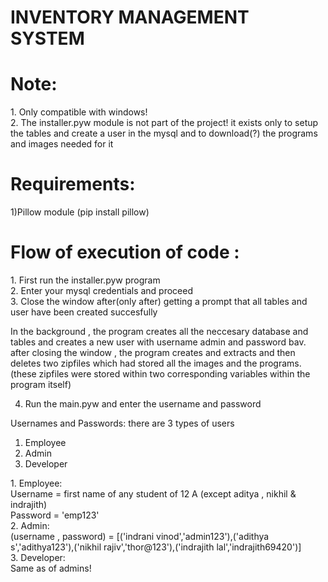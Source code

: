 # INVENTORY MANAGEMENT SYSTEM
# Note:
<p>
1. Only compatible with windows!<br>
2. The installer.pyw module is not part of the project! it exists only to setup the tables and create a user in the mysql and to download(?) the programs and images needed for it
</p>

# Requirements:

1)Pillow module (pip install pillow)

# Flow of execution of code :
<p>
1. First run the installer.pyw program <br>
2. Enter your mysql credentials and proceed <br>
3. Close the window after(only after) getting a prompt that all tables and user have been created succesfully <br>



In the background , the program creates all the neccesary database and tables and creates a new user with username admin and password bav. after closing the window , the program creates and extracts and then deletes two zipfiles which had stored all the images and the programs. (these zipfiles were stored within two corresponding variables within the program itself)

4. Run the main.pyw and enter the username and password
</p>
<p>Usernames and Passwords: there are 3 types of users<br>
<ol>
<li>Employee <br></li><li>Admin <br></li><li>Developer</li>
</ol>
</p>
<p>
1. Employee: <br>Username = first name of any student of 12 A (except aditya , nikhil & indrajith) <br>   Password = 'emp123' <br>
2. Admin: <br>(username , password) = [('indrani vinod','admin123'),('adithya s','adithya123'),('nikhil rajiv','thor@123'),('indrajith lal','indrajith69420')] <br>
3. Developer: <br>Same as of admins! <br>
</p>

